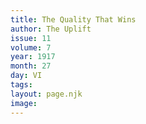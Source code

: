 ```yaml
---
title: The Quality That Wins
author: The Uplift
issue: 11
volume: 7
year: 1917
month: 27
day: VI
tags:
layout: page.njk
image:
---
```


